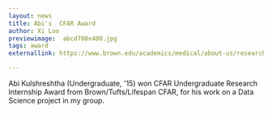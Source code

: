 ```yaml
---
layout: news
title: Abi's  CFAR Award
author: Xi Luo
previewimage:  abcd700x400.jpg
tags: award
externallink: https://www.brown.edu/academics/medical/about-us/research/centers-institutes-and-programs/aids/

---
```

Abi Kulshreshtha (Undergraduate, '15) won CFAR Undergraduate Research Internship Award from Brown/Tufts/Lifespan CFAR, for his work on a Data Science project in my group.